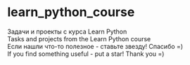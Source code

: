 # learn_python_course
Задачи и проекты с курса Learn Python
<br>
Tasks and projects from the Learn Python course
<br>
Если нашли что-то полезное - ставьте звезду! Спасибо =)
<br>
If you find something useful - put a star! Thank you =)
<br>

